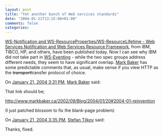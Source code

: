 ```yaml
---
layout: post
title: "Yet another bunch of Web services standards"
date: "2004-01-21T13:15:00+01:00"
comments: false
categories: 
---
```


<p><a href="http://www-106.ibm.com/developerworks/webservices/library/ws-resource/" title="Web Services Notification and Web Services Resource Framework">WS-Notification and WS-ResourceProperties/WS-ResourceLifetime -  Web Services Notification and Web Services Resource Framework</a>, from IBM, TIBCO, HP, and others, have been published today. Now I can see why IBM did not take part in <a href="/blog/st/archives/000513.html">WS-Eventing</a> - while the two spec groups address different needs, they seem to have significant overlap. <a href="http://www.markbaker.ca/2002/09/Blog/2004/01/20#2004-01-reinvention">Mark Baker</a> has some predictable comments that, as usual, make sense if you view HTTP as the <strike>transport</strike>transfer protocol of choice.</p>

<section class="comments">

<div class="comment" id="comment-192">
On <a href="#comment-192" title="Permalink to this comment">January 21, 2004  3:31 PM</a>, <a href="http://www.markbaker.ca" title="http://www.markbaker.ca" rel="nofollow">Mark Baker</a>
said:
<p>That link should be;</p>

<p><a href="http://www.markbaker.ca/2002/09/Blog/2004/01/20#2004-01-reinvention" rel="nofollow" /><a href="http://www.markbaker.ca/2002/09/Blog/2004/01/20#2004-01-reinvention" rel="nofollow">http://www.markbaker.ca/2002/09/Blog/2004/01/20#2004-01-reinvention</a></p>

<p>(I just patched blosxom to fix the blank-page problem)</p>


<div class="comment" id="comment-193">
On <a href="#comment-193" title="Permalink to this comment">January 21, 2004  3:35 PM</a>, <a href="/en/staff/st/">Stefan Tilkov</a>
said:
<p>Thanks, fixed.</p>


</section>

